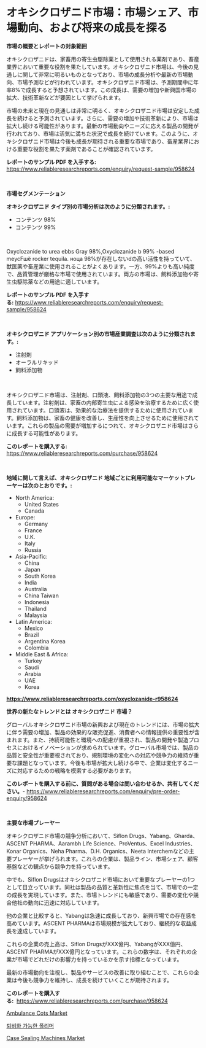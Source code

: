 <p><h1>オキシクロザニド市場：市場シェア、市場動向、および将来の成長を探る</h1></p><p><strong>市場の概要とレポートの対象範囲</strong></p>
<p><p>オキシクロザニドは、家畜用の寄生虫駆除薬として使用される薬剤であり、畜産業界において重要な役割を果たしています。オキシクロザニド市場は、今後の見通しに関して非常に明るいものとなっており、市場の成長分析や最新の市場動向、市場予測などが行われています。オキシクロザニド市場は、予測期間中に年率8%で成長すると予想されています。この成長は、需要の増加や新興国市場の拡大、技術革新などが要因として挙げられます。</p><p>市場の未来と現在の見通しは非常に明るく、オキシクロザニド市場は安定した成長を続けると予測されています。さらに、需要の増加や技術革新により、市場は拡大し続ける可能性があります。最新の市場動向やニーズに応える製品の開発が行われており、市場は活気に満ちた状況で成長を続けています。このように、オキシクロザニド市場は今後も成長が期待される重要な市場であり、畜産業界における重要な役割を果たす薬剤であることが確認されています。</p></p>
<p><strong>レポートのサンプル PDF を入手する:</strong> <a href="https://www.reliableresearchreports.com/enquiry/request-sample/958624">https://www.reliableresearchreports.com/enquiry/request-sample/958624</a></p>
<p>&nbsp;</p>
<p><strong>市場セグメンテーション</strong></p>
<p><strong>オキシクロザニド タイプ別の市場分析は次のように分類されます。:</strong></p>
<p><ul><li>コンテンツ 98%</li><li>コンテンツ 99%</li></ul></p>
<p>&nbsp;</p>
<p><p>Oxyclozanide to urea ebbs Gray 98%,Oxyclozanide b 99% -based meусFшё rocker tequila. ноца 98%が存在しないdの高い活性を持っていて、獣医薬や畜産業に使用されることがよくあります。一方、99%よりも高い純度で、品質管理が厳格な市場で使用されています。両方の市場は、飼料添加物や寄生虫駆除薬などの用途に適しています。</p></p>
<p><strong>レポートのサンプル PDF を入手する:</strong>&nbsp;<a href="https://www.reliableresearchreports.com/enquiry/request-sample/958624">https://www.reliableresearchreports.com/enquiry/request-sample/958624</a></p>
<p>&nbsp;</p>
<p><strong> オキシクロザニド アプリケーション別の市場産業調査は次のように分類されます。:</strong></p>
<p><ul><li>注射剤</li><li>オーラルリキッド</li><li>飼料添加物</li></ul></p>
<p>&nbsp;</p>
<p><p>オキシクロザニド市場は、注射剤、口頭液、飼料添加物の3つの主要な用途で成長しています。注射剤は、家畜の内部寄生虫による感染を治療するために広く使用されています。口頭液は、効果的な治療法を提供するために使用されています。飼料添加物は、家畜の健康を改善し、生産性を向上させるために使用されています。これらの製品の需要が増加するにつれて、オキシクロザニド市場はさらに成長する可能性があります。</p></p>
<p><strong>このレポートを購入する:</strong>&nbsp; <a href="https://www.reliableresearchreports.com/purchase/958624">https://www.reliableresearchreports.com/purchase/958624</a></p>
<p>&nbsp;</p>
<p><strong>地域に関して言えば、オキシクロザニド 地域ごとに利用可能なマーケットプレーヤーは次のとおりです。:</strong></p>
<p><ul>
    <li>
        North America:
        <ul>
            <li>United States</li>
            <li>Canada</li>
        </ul>
    </li>
    <li>
        Europe:
        <ul>
            <li>Germany</li>
            <li>France</li>
            <li>U.K.</li>
            <li>Italy</li>
            <li>Russia</li>
        </ul>
    </li>
    <li>
        Asia-Pacific:
        <ul>
            <li>China</li>
            <li>Japan</li>
            <li>South Korea</li>
            <li>India</li>
            <li>Australia</li>
            <li>China Taiwan</li>
            <li>Indonesia</li>
            <li>Thailand</li>
            <li>Malaysia</li>
        </ul>
    </li>
    <li>
        Latin America:
        <ul>
            <li>Mexico</li>
            <li>Brazil</li>
            <li>Argentina Korea</li>
            <li>Colombia</li>
        </ul>
    </li>
    <li>
        Middle East & Africa:
        <ul>
            <li>Turkey</li>
            <li>Saudi</li>
            <li>Arabia</li>
            <li>UAE</li>
            <li>Korea</li>
        </ul>
    </li>
    </ul></p>
<p><strong><a href="https://www.reliableresearchreports.com/oxyclozanide-r958624">https://www.reliableresearchreports.com/oxyclozanide-r958624</a></strong>&nbsp;</p>
<p><strong>世界の新たなトレンドとは オキシクロザニド 市場？</strong></p>
<p><p>グローバルオキシクロザニド市場の新興および現在のトレンドには、市場の拡大に伴う需要の増加、製品の効果的な販売促進、消費者への情報提供の重要性が含まれます。また、持続可能性と環境への配慮が重視され、製品の開発や製造プロセスにおけるイノベーションが求められています。グローバル市場では、製品の品質と安全性が重要視されており、規制環境の変化への対応や競争力の維持が重要な課題となっています。今後も市場が拡大し続ける中で、企業は変化するニーズに対応するための戦略を模索する必要があります。</p></p>
<p><strong>このレポートを購入する前に、質問がある場合は問い合わせるか、共有してください。</strong>- <a href="https://www.reliableresearchreports.com/enquiry/pre-order-enquiry/958624">https://www.reliableresearchreports.com/enquiry/pre-order-enquiry/958624</a></p>
<p>&nbsp;</p>
<p><strong>主要な市場プレーヤー</strong></p>
<p><p>オキシクロザニド市場の競争分析において、Siflon Drugs、Yabang、Gharda、ASCENT PHARMA、Aarambh Life Science、ProVentus、Excel Industries、Konar Organics、Neha Pharma、D.H. Organics、Neeta Interchemなどの主要プレーヤーが挙げられます。これらの企業は、製品ライン、市場シェア、顧客基盤などの観点から競争力を持っています。</p><p>中でも、Siflon Drugsはオキシクロザニド市場において重要なプレーヤーの1つとして目立っています。同社は製品の品質と革新性に焦点を当て、市場での一定の成長を実現しています。また、市場トレンドにも敏感であり、需要の変化や競合他社の動向に迅速に対応しています。</p><p>他の企業と比較すると、Yabangは急速に成長しており、新興市場での存在感を高めています。ASCENT PHARMAは市場規模が拡大しており、継続的な収益成長を達成しています。</p><p>これらの企業の売上高は、Siflon DrugsがXXX億円、YabangがXXX億円、ASCENT PHARMAがXXX億円となっています。これらの数字は、それぞれの企業が市場でどれだけの影響力を持っているかを示す指標となっています。</p><p>最新の市場動向を注視し、製品やサービスの改善に取り組むことで、これらの企業は今後も競争力を維持し、成長を続けていくことが期待されます。</p></p>
<p><strong>このレポートを購入する:</strong>&nbsp;&nbsp;<a href="https://www.reliableresearchreports.com/purchase/958624">https://www.reliableresearchreports.com/purchase/958624</a></p>
<p><p><a href="https://github.com/juancolorado15/Market-Research-Report-List-2/blob/main/ambulance-cots-market.md">Ambulance Cots Market</a></p><p><a href="https://github.com/fernandotryO5lson96765/Market-Research-Report-List-1/blob/main/249720626682.md">퇴비화 가능한 폴리머</a></p><p><a href="https://github.com/dx0328/Market-Research-Report-List-2/blob/main/case-sealing-machines-market.md">Case Sealing Machines Market</a></p></p>